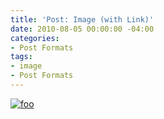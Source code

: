 ```yaml
---
title: 'Post: Image (with Link)'
date: 2010-08-05 00:00:00 -04:00
categories:
- Post Formats
tags:
- image
- Post Formats
---
```


[![foo](https://farm5.staticflickr.com/4073/4939853213_33ffc0290b_b.jpg)](https://flic.kr/p/8ww3fZ)